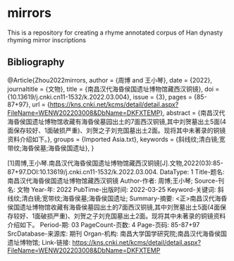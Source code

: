 # mirrors
This is a repository for creating a rhyme annotated corpus of Han dynasty rhyming mirror inscriptions


## Bibliography 

@Article{Zhou2022mirrors,
  author       = {周博 and 王小琴},
  date         = {2022},
  journaltitle = {文物},
  title        = {南昌汉代海昏侯国遗址博物馆藏西汉铜镜},
  doi          = {10.13619/j.cnki.cn11-1532/k.2022.03.004},
  issue        = {3},
  pages        = {85-87+97},
  url          = {https://kns.cnki.net/kcms/detail/detail.aspx?FileName=WENW202203008&DbName=DKFXTEMP},
  abstract     = {南昌汉代海昏侯国遗址博物馆收藏有海昏侯墓园出土的7面西汉铜镜,其中刘贺墓出土5面(4面保存较好、1面破损严重)、刘贺之子刘充国墓出土2面。现将其中未著录的铜镜资料介绍如下。},
  groups       = {Imported Asia.txt},
  keywords     = {斜线纹;清白镜;宽带纹;海昏侯墓;海昏侯国遗址},
}


[1]周博,王小琴.南昌汉代海昏侯国遗址博物馆藏西汉铜镜[J].文物,2022(03):85-87+97.DOI:10.13619/j.cnki.cn11-1532/k.2022.03.004.
DataType: 1
Title-题名: 南昌汉代海昏侯国遗址博物馆藏西汉铜镜
Author-作者: 周博;王小琴;
Source-刊名: 文物
Year-年: 2022
PubTime-出版时间: 2022-03-25
Keyword-关键词: 斜线纹;清白镜;宽带纹;海昏侯墓;海昏侯国遗址;
Summary-摘要: <正>南昌汉代海昏侯国遗址博物馆收藏有海昏侯墓园出土的7面西汉铜镜,其中刘贺墓出土5面(4面保存较好、1面破损严重)、刘贺之子刘充国墓出土2面。现将其中未著录的铜镜资料介绍如下。
Period-期: 03
PageCount-页数: 4
Page-页码: 85-87+97
SrcDatabase-来源库: 期刊
Organ-机构: 南昌大学国学研究院;南昌汉代海昏侯国遗址博物馆;
Link-链接: https://kns.cnki.net/kcms/detail/detail.aspx?FileName=WENW202203008&DbName=DKFXTEMP
